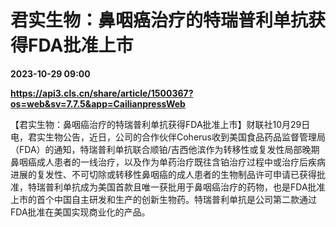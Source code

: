 # 君实生物：鼻咽癌治疗的特瑞普利单抗获得FDA批准上市

**2023-10-29 09:00**

**https://api3.cls.cn/share/article/1500367?os=web&sv=7.7.5&app=CailianpressWeb**

【君实生物：鼻咽癌治疗的特瑞普利单抗获得FDA批准上市】财联社10月29日电，君实生物公告，近日，公司的合作伙伴Coherus收到美国食品药品监督管理局（FDA）的通知，特瑞普利单抗联合顺铂/吉西他滨作为转移性或复发性局部晚期鼻咽癌成人患者的一线治疗，以及作为单药治疗既往含铂治疗过程中或治疗后疾病进展的复发性、不可切除或转移性鼻咽癌的成人患者的生物制品许可申请已获得批准，特瑞普利单抗成为美国首款且唯一获批用于鼻咽癌治疗的药物，也是FDA批准上市的首个中国自主研发和生产的创新生物药。特瑞普利单抗是公司第二款通过FDA批准在美国实现商业化的产品。